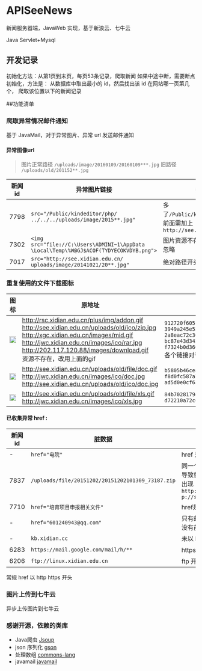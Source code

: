 # APISeeNews
新闻服务器端，JavaWeb 实现，基于新浪云、七牛云

Java Servlet+Mysql
## 开发记录

初始化方法：从第1页到末页，每页53条记录，爬取新闻
如果中途中断，需要断点初始化，方法是：
从数据库中取出最小的 id，然后找出该 id 在网站哪一页第几个，
爬取该位置以下的新闻记录


##功能清单

### 爬取异常情况邮件通知
基于 JavaMail，对于异常图片、异常 url 发送邮件通知

#### 异常图像url
>图片正常路径  `/uploads/image/20160109/20160109***.jpg`
旧路径 `/uploads/old/201152**.jpg`


| 新闻 id        |  异常图片链接          | 描述  |
| ------------- |-------------| -----|
|  7798 | `src="/Public/kindeditor/php/`<br>`../../../uploads/image/2015**.jpg"`| 多了`/Public/kindeditor/php/`<br>前面需加上`http://see.xidian.edu.cn` |
|  7302 | `<img src="file://C:\Users\ADMINI~1\AppData`<br>`\Local\Temp\%W@GJ$ACOF(TYDYECOKVDYB.png">`| 图片资源不存在<br>忽略 |
|  7017 | `src="http://see.xidian.edu.cn/`<br>`uploads/image/20141021/20**.jpg"`| 绝对路径开头 |


### 重复使用的文件下载图标
| 图标       |  原地址          | 七牛 key 值  |
| ------------- |------------| -----|
|  <img border="0" src="http://7xq7ik.com1.z0.glb.clouddn.com/912720f605b84070e223d0dab690a114" width="18" heigh="18">  | http://rsc.xidian.edu.cn/plus/img/addon.gif<br>http://see.xidian.edu.cn/uploads/old/ico/zip.jpg<br>http://xgc.xidian.edu.cn/images/mid.gif<br>http://jwc.xidian.edu.cn/images/ico/rar.jpg<br>http://202.117.120.88/images/download.gif<br>资源不存在，改用上面的gif| `912720f605b84070e223d0dab690a114`<br>`3949a245e521f81ffd18e5d01347a20d`<br>`2a8eac72c3697a837dd66e9e5243a089`<br>`bc87e43d342b380a2145ee1bb8298759`<br>`f7324b0d360946315ac83fb8f2703044`<br>各个链接对于的 key |
|  <img border="0" src="http://7xq7ik.com1.z0.glb.clouddn.com/b5805b46ce8cf9c634b3820a23d64ca6" width="18" heigh="18"> |    http://see.xidian.edu.cn/uploads/old/file/doc.gif<br>http://jwc.xidian.edu.cn/images/ico/doc.jpg<br>http://see.xidian.edu.cn/uploads/old/ico/doc.jpg | `b5805b46ce8cf9c634b3820a23d64ca6`<br>`f8d0fc587a7c7295835e8094af094d2d`<br>`ad5d0e0cf63834756dde3dc5e9629d8` |
|  <img border="0" src="http://7xq7ik.com1.z0.glb.clouddn.com/84b7028179e09614540cea8dd0122c3c" width="18" heigh="18"> |    http://see.xidian.edu.cn/uploads/old/file/xls.gif<br>http://jwc.xidian.edu.cn/images/ico/xls.jpg    | `84b7028179e09614540cea8dd0122c3c`<br>`d72210a72c0e174245a65e8755f6eaa`|



 
#### 已收集异常 href :

| 新闻 id        |  脏数据          | 描述  |
| ------------- |-------------| -----|
|  -    | `href="电院"`| href 是中文 |
| 7837 |  `/uploads/file/20151202/20151202101309_73187.zip`      | 同一个 href 出现多次<br>导致替换多次<br>出现`http://see.xidian.edu.cnhtt`<br>`p://see.xidian.edu.cn/**.zip`|
| 7710 | `href="培育项目申报相关文件" ` |  href是中文|
| - | `href="601240943@qq.com"`|  只有邮箱<br>没有前面的"mailto:"
| - | `kb.xidian.cc `|未以 http 开头|
| 6283 | `https://mail.google.com/mail/h/**`|  https 开头|
| 6206 | `ftp://linux.xidian.edu.cn`|  ftp 开头|



 常规 href 以 http https 开头
### 图片上传到七牛云

异步上传图片到七牛云

### 感谢开源，依赖的类库
- Java爬虫 [Jsoup](https://github.com/jhy/jsoup)
- json 序列化 [gson](https://github.com/google/gson)
- 处理数组 [commons-lang](https://github.com/apache/commons-lang)
- javamail [javamail](https://java.net/projects/javamail/pages/Home)
